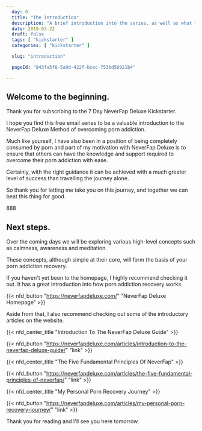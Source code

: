 ```yaml
---
  day: 0
  title: "The Introduction"
  description: "A brief introduction into the series, as well as what to expect over the coming days."
  date: 2019-03-22
  draft: false
  tags: [ "kickstarter" ]
  categories: [ "kickstarter" ]

  slug: "introduction"

  pageId: "843fa5f8-5a9d-422f-bcec-753bd50921b4"

---
```



## Welcome to the beginning.

Thank you for subscribing to the 7 Day NeverFap Deluxe Kickstarter.

I hope you find this free email series to be a valuable introduction to the NeverFap Deluxe Method of overcoming porn addiction.

Much like yourself, I have also been in a position of being completely consumed by porn and part of my motivation with NeverFap Deluxe is to ensure that others can have the knowledge and support required to overcome their porn addiction with ease.

Certainly, with the right guidance it can be achieved with a much greater level of success than travelling the journey alone.

So thank you for letting me take you on this journey, and together we can beat this thing for good.

888

## Next steps.

Over the coming days we will be exploring various high-level concepts such as calmness, awareness and meditation.

These concepts, although simple at their core, will form the basis of your porn addiction recovery.

If you haven't yet been to the homepage, I highly recommend checking it out. It has a great introduction into how porn addiction recovery works.


{{< nfd_button "https://neverfapdeluxe.com/" "NeverFap Deluxe Homepage" >}}


Aside from that, I also recommend checking out some of the introductory articles on the website.


{{< nfd_center_title "Introduction To The NeverFap Deluxe Guide" >}}

{{< nfd_button "https://neverfapdeluxe.com/articles/introduction-to-the-neverfap-deluxe-guide/" "link" >}}


{{< nfd_center_title "The Five Fundamental Principles Of NeverFap" >}}

{{< nfd_button "https://neverfapdeluxe.com/articles/the-five-fundamental-principles-of-neverfap/" "link" >}}


{{< nfd_center_title "My Personal Porn Recovery Journey" >}}

{{< nfd_button "https://neverfapdeluxe.com/articles/my-personal-porn-recovery-journey/" "link" >}}


Thank you for reading and I'll see you here tomorrow.

